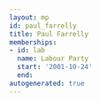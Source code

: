 ```yaml
---
layout: mp
id: paul_farrelly
title: Paul Farrelly
memberships:
- id: lab
  name: Labour Party
  start: '2001-10-24'
  end: 
autogenerated: true
---
```

